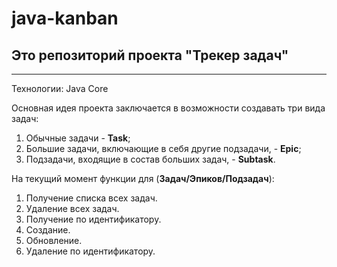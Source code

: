 # java-kanban
## Это репозиторий проекта "Трекер задач"  
---

Технологии: Java Core

Основная идея проекта заключается в возможности создавать три вида задач:
1. Обычные задачи - **Task**;
2. Большие задачи, включающие в себя другие подзадачи, - **Epic**;
3. Подзадачи, входящие в состав больших задач, - **Subtask**.

На текущий момент функции для (**Задач/Эпиков/Подзадач**):
1. Получение списка всех задач.
2. Удаление всех задач.
3. Получение по идентификатору.
4. Создание.
5. Обновление.
6. Удаление по идентификатору.